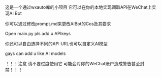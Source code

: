 这是一个通过wxauto库的小项目 它可以在你的本地实现调取API在WeChat上实现AI Bot

你可以通过修改prompt.md来更改AIBot的Cos及其要求

Open main.py pls add u APIkeys

你还可以自由选择不同的API URL也可以自定义AI模型

gays can add u like AI models

！！！注意 请不要过度使用它 可能会对你的WeChat账户造成警告甚至封禁！！！
